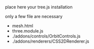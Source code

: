 place here your tree.js installation

only a few file are necessary

- mesh.html
- three.module.js
- ./addons/controls/OrbitControls.js
- ./addons/renderers/CSS2DRenderer.js
